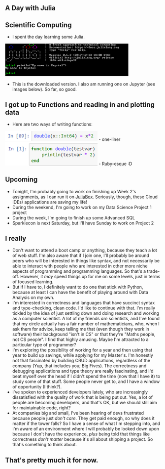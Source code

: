 ## A Day with Julia

## Scientific Computing
- I spent the day learning some Julia.

<img src="/images/julia/j_003.png" width="400">

- This is the downloaded version. I also am running one 
  on Jupyter (see images below). So far, so good.

## I got up to Functions and reading in and plotting data
- Here are two ways of writing functions:

<img src="/images/julia/j_001.png" width="300">
- one-liner

<img src="/images/julia/j_002.png" width="300">
- Ruby-esque :D

## Upcoming
- Tonight, I'm probably going to work on finishing up Week 2's assignments,
  as I can run it on [JuliaBox](http://www.juliabox.org/).
  Seriously, though, these Cloud IDEs/ applications are saving my life!
- During the weekend, I'm going to work on my Data Science Project 1 project
- During the week, I'm going to finish up some Advanced SQL
- Sparklecon is next Saturday, but I'll have Sunday to work on Project 2

## I really
- Don't want to attend a boot camp or anything, because they teach a lot of web stuff.
  I'm also aware that if I join one, I'll probably be around peers who will be 
  interested in things like syntax, and not necessarily be able to interact with 
  people who are interested in other more niche aspects of programming and programming
  languages. So that's a trade-off. However, it *may* speed things up for me on 
  some levels, just in terms of focused learning.
- But if I have to, I definitely want to do one that stick with Python, because 
  at least I can have the benefit of playing around with Data Analysis on my own.
- I'm interested in correctness and languages that have succinct syntax and type-checking,
  clean code. I'd like to continue with that. I'm really tickled by the idea of just 
  settling down and doing research and working as a computer scientist. A lot of my friends
  *are* scientists, and I've found that my circle actually has a fair number of 
  mathematicians, who, when I ask them for advice, keep telling me that (even though they
  work in software) their background "isn't in CS" or that they're "Maths people, not CS people".
  I find that highly amusing. Maybe I'm attracted to a particular type of programmer?
- I'm exploring the possibility of working for a year and then using that year to build up 
  savings, while applying for my Master's. I'm honestly not that fascinated by building 
  CRUD applications, regardless of the company (Yup, that includes you; Big Fives). 
  The correctness and debugging applications and type theory are really
  fascinating, and I'd beat myself over the head if I didn't spend the time (now that I have it)
  to study some of that stuff. Some people never get to, and I have a window of opportunity (I think?).
- I've spoken to experienced developers lately, who are increasingly dissatisfied with the quality 
  of work that is being put out. Yes, a lot of people are becoming developers, and that's OK, 
  but we should still aim for maintainable code, right?
- At companies big and small, I've been hearing of devs frustrated because people just
  *don't care*. They get paid enough, so why does it matter if the tower falls?
  So I have a sense of what I'm stepping into, and I'm aware of an environment where
  I will probably be looked down upon because I don't have the experience, *plus* being told that
  things like correctness *don't matter* because it's all about shipping a project. So that's something
  to think about. 

## That's pretty much it for now. 

